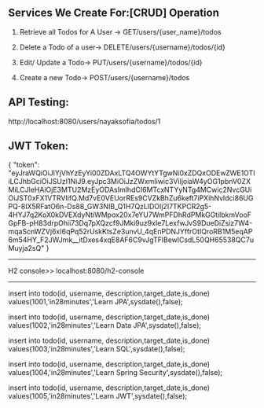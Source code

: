 Services We Create For:[CRUD] Operation
-----------------------------------------------
1. Retrieve all Todos for A User  →  GET/users/{user_name}/todos

2. Delete a Todo of a user→ DELETE/users/{username}/todos/{id}

3. Edit/ Update a Todo→ PUT/users/{username}/todos/{id}

4. Create a new Todo→  POST/users/{username}/todos

API Testing: 
----
http://localhost:8080/users/nayaksofia/todos/1

JWT Token: 
-----
{
    "token": "eyJraWQiOiJlYjVhYzEyYi00ZDAxLTQ4OWYtYTgwNi0xZDQxODEwZWE1OTIiLCJhbGciOiJSUzI1NiJ9.eyJpc3MiOiJzZWxmIiwic3ViIjoiaW4yOG1pbnV0ZXMiLCJleHAiOjE3MTU2MzEyODAsImlhdCI6MTcxNTYyNTg4MCwic2NvcGUiOiJST0xFX1VTRVIifQ.Md7vE0VEUorREs9CVZkBhZu6keft7iPXihNvldci86UGPQ-8IX5RFatO6n-Ds88_GW3NIB_Q1H7QzLlDOIj2I7TKPCR2g5-4HYJ7q2KoX0kDVEXdyNtiWMpox20x7eYU7WmPFDhRdPMkGGtilbkmVooFGpFB-pH83drpOhii73Dq7pXQzcf9JMki9uz9xIe7LexfwJvS9DueDiZsiz7W4-mqaScnWZVj6xI6qPq52rUskKtsZe3unvU_4qEnPDNJYffrOtIQroRB1M5eqAP6m54HY_F2JWJmk__itDxes4xqE8AF6C9vJgTFlBewlCsdL50QH65538QC7uMuyja2sQ"
}


----
H2 console>> localhost:8080/h2-console 

---------------
insert into todo(id, username, description,target_date,is_done) values(1001,'in28minutes','Learn JPA',sysdate(),false);

insert into todo(id, username, description,target_date,is_done) values(1002,'in28minutes','Learn Data JPA',sysdate(),false);

insert into todo(id, username, description,target_date,is_done) values(1003,'in28minutes','Learn SQL',sysdate(),false);

insert into todo(id, username, description,target_date,is_done) values(1004,'in28minutes','Learn Spring Security',sysdate(),false);

insert into todo(id, username, description,target_date,is_done) values(1005,'in28minutes','Learn JWT',sysdate(),false);
